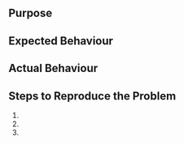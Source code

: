 ## Purpose

<!-- Please describe why is this task relevant. It should be understandable by technical and non-technical team members alike. -->

## Expected Behaviour

<!-- Please describe the behaviour you are expecting. -->

## Actual Behaviour

<!-- Enter **Not yet implemented** if it hasn't yet been implemented. -->

## Steps to Reproduce the Problem

<!-- delete section if irrelevant -->

1.
1.
1.
